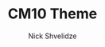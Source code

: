 ---
title: CM10 Theme
layout: post
thumb: http://placeimg.com/300/300/tech?1
author: Nick Shvelidze
author_url: http://shvelo.github.com
tags: CM10
download: http://shvelo.github.com
---